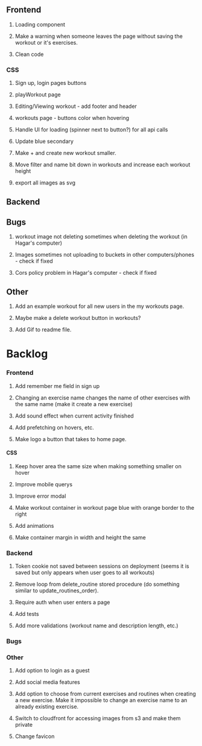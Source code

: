 ## Frontend

1. Loading component

2. Make a warning when someone leaves the page without saving the workout or it's exercises.

3. Clean code

### CSS

1. Sign up, login pages buttons

2. playWorkout page

3. Editing/Viewing workout - add footer and header

4. workouts page - buttons color when hovering

5. Handle UI for loading (spinner next to button?) for all api calls

6. Update blue secondary

7. Make + and create new workout smaller.

8. Move filter and name bit down in workouts and increase each workout height

9. export all images as svg

## Backend

## Bugs

1. workout image not deleting sometimes when deleting the workout (in Hagar's computer)

2. Images sometimes not uploading to buckets in other computers/phones - check if fixed

3. Cors policy problem in Hagar's computer - check if fixed

## Other

1. Add an example workout for all new users in the my workouts page.

2. Maybe make a delete workout button in workouts?

3. Add Gif to readme file.

# Backlog

### Frontend

1. Add remember me field in sign up

2. Changing an exercise name changes the name of other exercises with the same name (make it create a new exercise)

3. Add sound effect when current activity finished

4. Add prefetching on hovers, etc.

5. Make logo a button that takes to home page.

#### CSS

1. Keep hover area the same size when making something smaller on hover

2. Improve mobile querys

3. Improve error modal

4. Make workout container in workout page blue with orange border to the right

5. Add animations

6. Make container margin in width and height the same

### Backend

1. Token cookie not saved between sessions on deployment (seems it is saved but only appears when user goes to all workouts)

2. Remove loop from delete_routine stored procedure (do something similar to update_routines_order).

3. Require auth when user enters a page

4. Add tests

5. Add more validations (workout name and description length, etc.)

### Bugs

### Other

1. Add option to login as a guest

2. Add social media features

3. Add option to choose from current exercises and routines when creating a new exercise.
   Make it impossible to change an exercise name to an already existing exercise.

4. Switch to cloudfront for accessing images from s3 and make them private

5. Change favicon
